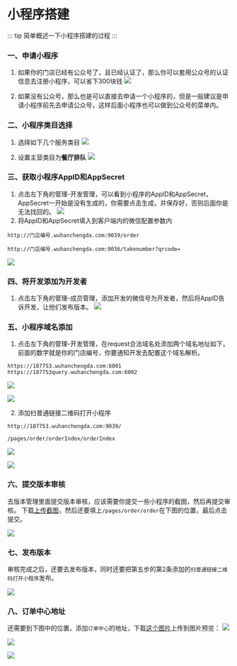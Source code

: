 # 小程序搭建
::: tip
简单概述一下小程序搭建的过程
:::
### 一、申请小程序
1. 如果你的门店已经有公众号了，且已经认证了，那么你可以套用公众号的认证信息去注册小程序，可以省下300块钱
![](https://wiki-cdsoft.oss-cn-hangzhou.aliyuncs.com/202409031813379.png)

2. 如果没有公众号，那么也是可以直接去申请一个小程序的，但是一般建议是申请小程序前先去申请公众号，这样后面小程序也可以做到公众号的菜单内。
### 二、小程序类目选择
1. 选择如下几个服务类目
![](https://wiki-cdsoft.oss-cn-hangzhou.aliyuncs.com/202409031818768.png)


2. 设置主营类目为**餐厅排队**
![](https://wiki-cdsoft.oss-cn-hangzhou.aliyuncs.com/202409031824847.png)

### 三、获取小程序AppID和AppSecret
1. 点击左下角的管理-开发管理，可以看到小程序的AppID和AppSecret，AppSecret一开始是没有生成的，你需要点击生成，并保存好，否则后面你是无法找回的。
![](https://wiki-cdsoft.oss-cn-hangzhou.aliyuncs.com/202409031831747.png)
2. 将AppID和AppSecret填入到客户端内的微信配置参数内
```
http://门店编号.wuhanchengda.com:9039/order

http://门店编号.wuhanchengda.com:9036/takenumber?qrcode=
```
   ![](https://wiki-cdsoft.oss-cn-hangzhou.aliyuncs.com/202409031838105.png)

### 四、将开发添加为开发者
1. 点击左下角的管理-成员管理，添加开发的微信号为开发者，然后将AppID告诉开发，让他们发布版本。
![](https://wiki-cdsoft.oss-cn-hangzhou.aliyuncs.com/202409031840197.png)

### 五、小程序域名添加
1. 点击左下角的管理-开发管理，在request合法域名处添加两个域名地址如下，前面的数字就是你的门店编号，你要通知开发去配置这个域名解析。

```
https://187753.wuhanchengda.com:6001
https://187753query.wuhanchengda.com:6002
```

![](https://wiki-cdsoft.oss-cn-hangzhou.aliyuncs.com/20240912175620.png)

![](https://wiki-cdsoft.oss-cn-hangzhou.aliyuncs.com/202409031844121.png)

2. 添加扫普通链接二维码打开小程序

```
http://187753.wuhanchengda.com:9039/

/pages/order/orderIndex/orderIndex
```

![](https://wiki-cdsoft.oss-cn-hangzhou.aliyuncs.com/20240912175709.png)


![](https://wiki-cdsoft.oss-cn-hangzhou.aliyuncs.com/202409031847751.png)

### 六、提交版本审核

去版本管理里面提交版本审核，应该需要你提交一些小程序的截图，然后再提交审核。
下载[上传截图](https://wiki-cdsoft.oss-cn-hangzhou.aliyuncs.com/202409032009146.zip)，然后还要填上```/pages/order/order```在下图的位置，最后点击提交。

![](https://wiki-cdsoft.oss-cn-hangzhou.aliyuncs.com/202409032011518.png)

### 七、发布版本
审核完成之后，还要去发布版本，同时还要把第五步的第2条添加的```扫普通链接二维码打开小程序```发布。


![](https://wiki-cdsoft.oss-cn-hangzhou.aliyuncs.com/20240913130552.png)

### 八、订单中心地址
还需要到下图中的位置，添加```订单中心```的地址，下载[这个图片](https://wiki-cdsoft.oss-cn-hangzhou.aliyuncs.com/%E5%9B%BE%E7%89%87%E9%A2%84%E8%A7%88.png)上传到图片预览：
![](https://wiki-cdsoft.oss-cn-hangzhou.aliyuncs.com/20240913181140.png)


![](https://wiki-cdsoft.oss-cn-hangzhou.aliyuncs.com/20240913180755.png)


![](https://wiki-cdsoft.oss-cn-hangzhou.aliyuncs.com/20240913181340.png)
